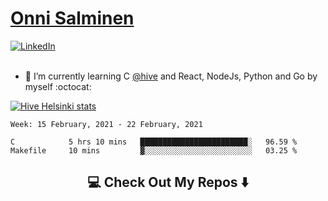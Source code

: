 <h1> <a href="https://osalmine.github.io/cv/">Onni Salminen</a></h1>
<a href="https://www.linkedin.com/in/onni-salminen/" target="_blank"><img src="https://img.shields.io/badge/LinkedIn-%230077B5.svg?&style=flat-square&logo=linkedin&logoColor=white" alt="LinkedIn"></a>
<br />
<br />

- 🌱 I’m currently learning C <a href="https://www.hive.fi/en/">@hive</a> and React, NodeJs, Python and Go by myself :octocat:

[![Hive Helsinki stats](https://badge42.herokuapp.com/api/stats/osalmine?privacyEmail=true&cursus=42)](https://github.com/JaeSeoKim/badge42)

<!--START_SECTION:waka-->
```text
Week: 15 February, 2021 - 22 February, 2021

C            5 hrs 10 mins   ████████████████████████░   96.59 % 
Makefile     10 mins         ▓░░░░░░░░░░░░░░░░░░░░░░░░   03.25 % 
```
<!--END_SECTION:waka-->


<h2  align="center">💻 Check Out My Repos ⬇️ </h2>
